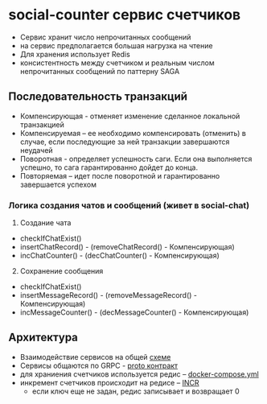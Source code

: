 # social-counter сервис счетчиков
- Сервис хранит число непрочитанных сообщений
- на сервис предполагается большая нагрузка на чтение
- Для хранения использует Redis
- консистентность между счетчиком и реальным числом непрочитанных сообщений по паттерну SAGA


## Последовательность транзакций
- Компенсирующая - отменяет изменение сделанное локальной транзакцией
- Компенсируемая – ее необходимо компенсировать (отменить) в случае, 
  если последующие за ней транзакции завершаются неудачей
- Поворотная - определяет успешность саги. Если она выполняется успешно, 
  то сага гарантированно дойдет до конца.
- Повторяемая – идет после поворотной и гарантированно завершается успехом 


### Логика создания чатов и сообщений (живет в social-chat)
1) Создание чата
- checkIfChatExist()
- insertChatRecord() - (removeChatRecord() - Компенсирующая)
- incChatCounter() - (decChatCounter() - Компенсирующая)
 
2) Сохранение сообщения
- checkIfChatExist()
- insertMessageRecord() - (removeMessageRecord() - Компенсирующая)
- incMessageCounter() - (decMessageCounter() - Компенсирующая)


## Архитектура
- Взаимодействие сервисов на общей [схеме](../README.md)
- Сервисы общаются по GRPC - [proto контракт](./src/main/resources/proto/CounterGrpcService.proto)
- для храниения счетчиков используется редис – [docker-compose.yml](./docker-compose.yml)
- инкремент счетчиков происходит на редисе – [INCR](https://redis.io/commands/incr)
  - если ключ еще не задан, редис записывает и возвращает 0
